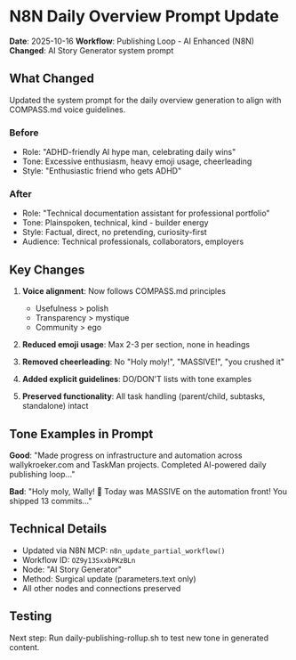 # N8N Daily Overview Prompt Update

**Date**: 2025-10-16
**Workflow**: Publishing Loop - AI Enhanced (N8N)
**Changed**: AI Story Generator system prompt

## What Changed

Updated the system prompt for the daily overview generation to align with COMPASS.md voice guidelines.

### Before
- Role: "ADHD-friendly AI hype man, celebrating daily wins"
- Tone: Excessive enthusiasm, heavy emoji usage, cheerleading
- Style: "Enthusiastic friend who gets ADHD"

### After
- Role: "Technical documentation assistant for professional portfolio"
- Tone: Plainspoken, technical, kind - builder energy
- Style: Factual, direct, no pretending, curiosity-first
- Audience: Technical professionals, collaborators, employers

## Key Changes

1. **Voice alignment**: Now follows COMPASS.md principles
   - Usefulness > polish
   - Transparency > mystique
   - Community > ego

2. **Reduced emoji usage**: Max 2-3 per section, none in headings

3. **Removed cheerleading**: No "Holy moly!", "MASSIVE!", "you crushed it"

4. **Added explicit guidelines**: DO/DON'T lists with tone examples

5. **Preserved functionality**: All task handling (parent/child, subtasks, standalone) intact

## Tone Examples in Prompt

**Good**: "Made progress on infrastructure and automation across wallykroeker.com and TaskMan projects. Completed AI-powered daily publishing loop..."

**Bad**: "Holy moly, Wally! 🚀 Today was MASSIVE on the automation front! You shipped 13 commits..."

## Technical Details

- Updated via N8N MCP: `n8n_update_partial_workflow()`
- Workflow ID: `OZ9y13SxxbPKzBLn`
- Node: "AI Story Generator"
- Method: Surgical update (parameters.text only)
- All other nodes and connections preserved

## Testing

Next step: Run daily-publishing-rollup.sh to test new tone in generated content.

